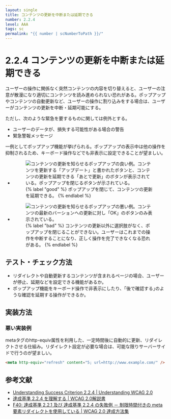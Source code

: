 ```yaml
---
layout: single
title: コンテンツの更新を中断または延期できる
number: 2.2.4
level: AAA
tags: sc
permalink: "{{ number | scNumberToPath }}/"
---
```


# 2.2.4 コンテンツの更新を中断または延期できる

ユーザーの操作に関係なく突然コンテンツの内容を切り替えると、ユーザーの注意が散漫になり適切にコンテンツを読み進められない恐れがある。ポップアップやコンテンツの自動更新など、ユーザーの操作に割り込みをする場合は、ユーザーがコンテンツの更新を中断・延期可能にする。

ただし、次のような緊急を要するものに関しては例外とする。

- ユーザーのデータが、損失する可能性がある場合の警告
- 緊急警報メッセージ

一例としてポップアップ機能が挙げられる。ポップアップの表示中は他の操作を抑制されるため、キーボード操作などでも非表示に設定できることが望ましい。

<ul class="Figurelist">
<li>
<figure>
<img src="{{ site.dir }}/img/2/2/4/2.2.4_ok.svg" alt="コンテンツの更新を知らせるポップアップの良い例。コンテンツを更新する「アップデート」と書かれたボタンと、コンテンツの更新を延期できる「あとで更新」のボタンが表示されている。ポップアップを閉じるボタンが示されている。" />
<figcaption>
{% label "good" %}
ポップアップを閉じて、コンテンツの更新を延期できる。
{% endlabel %}
</figcaption>
</figure>
</li>
<li>
<figure>
<img src="{{ site.dir }}/img/2/2/4/2.2.4_ng.svg" alt="コンテンツの更新を知らせるポップアップの悪い例。コンテンツの最新のバーションへの更新に対し「OK」のボタンのみ表示されている。" />
<figcaption>
{% label "bad" %}
コンテンツの更新以外に選択肢がなく、ポップアップを閉じることができない。ユーザーはこれまでの操作を中断することになり、正しく操作を完了できなくなる恐れがある。
{% endlabel %}
</figcaption>
</figure>
</li>
</ul>

## テスト・チェック方法

- リダイレクトや自動更新するコンテンツが含まれるページの場合、ユーザーが停止、延期などを設定できる機能があるか。
- ポップアップ機能をキーボード操作で非表示にしたり、｢後で確認する｣のような確認を延期する操作ができるか。

## 実装方法

### 悪い実装例

metaタグのhttp-equiv属性を利用した、一定時間後に自動的に更新、リダイレクトさせる仕組み。リダイレクト設定が必要な場合は、可能な限りサーバーサイドで行うのが望ましい。

```html
<meta http-equiv="refresh" content="5; url=http://www.example.com/" />
```

## 参考文献

- [Understanding Success Criterion 2.2.4 | Understanding WCAG 2.0](https://www.w3.org/TR/UNDERSTANDING-WCAG20/time-limits-postponed.html)
- [達成基準 2.2.4 を理解する | WCAG 2.0解説書](https://waic.jp/docs/UNDERSTANDING-WCAG20/time-limits-postponed.html)
- [F40: 達成基準 2.2.1 及び 達成基準 2.2.4 の失敗例 － 制限時間付きの meta 要素リダイレクトを使用している | WCAG 2.0 達成方法集](https://waic.jp/docs/WCAG-TECHS/F40.html)
